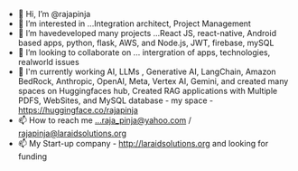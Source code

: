 - 👋 Hi, I’m @rajapinja
- 👀 I’m interested in ...Integration architect, Project Management
- 🌱 I’m havedeveloped many projects ...React JS, react-native, Android based apps, python, flask,  AWS,  and Node.js, JWT, firebase, mySQL
- 💞️ I’m looking to collaborate on ... intergration of apps, technologies, realworld issues
- 💞️ I'm currently working AI, LLMs , Generative AI, LangChain, Amazon BedRock, Anthropic, OpenAI, Meta, Vertex AI, Gemini, and created many spaces on Huggingfaces hub, Created RAG applications with Multiple PDFS, WebSites, and MySQL database - my space -https://huggingface.co/rajapinja
- 📫 How to reach me ...raja_pinja@yahoo.com / rajapinja@laraidsolutions.org
- 📫 My Start-up company - http://laraidsolutions.org and looking for funding

<!---
rajapinja/rajapinja is a ✨ special ✨ repository because its `README.md` (this file) appears on your GitHub profile.
You can click the Preview link to take a look at your changes.
--->
